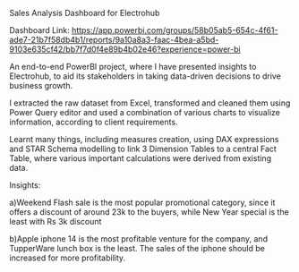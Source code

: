 
Sales Analysis Dashboard for Electrohub

Dashboard Link:
https://app.powerbi.com/groups/58b05ab5-654c-4f61-ade7-21b7f58db4b1/reports/9a10a8a3-faac-4bea-a5bd-9103e635cf42/bb7f7d0f4e89b4b02e46?experience=power-bi

An end-to-end PowerBI project, where I have presented insights to Electrohub, to aid its stakeholders in taking data-driven decisions to drive business growth.

I extracted the raw dataset from Excel, transformed and cleaned them using Power Query editor and used a combination of various charts to visualize information, according to client requirements.

Learnt many things, including measures creation, using DAX expressions and STAR Schema modelling to link 3 Dimension Tables to a central Fact Table, where various important calculations were derived from existing data. 


Insights:

a)Weekend Flash sale is the most popular promotional category, since it offers a discount of around 23k to the buyers, while New Year special is the least with Rs 3k discount

b)Apple iphone 14 is the most profitable venture for the company, and TupperWare lunch box is the least. The sales of the iphone should be increased for more profitability.


